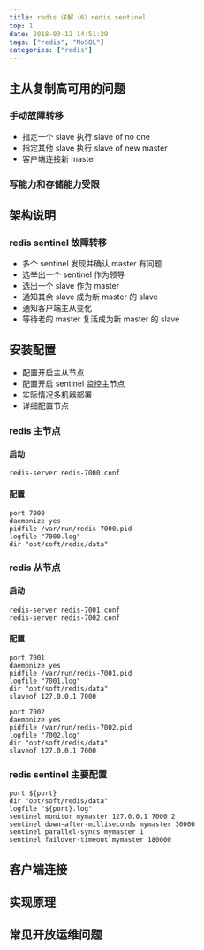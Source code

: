 ```yaml
---
title: redis 详解（6）redis sentinel
top: 1
date: 2018-03-12 14:51:29
tags: ["redis", "NoSQL"]
categories: ["redis"]
---
```


## 主从复制高可用的问题

### 手动故障转移

* 指定一个 slave 执行 slave of no one
* 指定其他 slave 执行 slave of new master
* 客户端连接新 master

### 写能力和存储能力受限

## 架构说明

### redis sentinel 故障转移

* 多个 sentinel 发现并确认 master 有问题
* 选举出一个 sentinel 作为领导
* 选出一个 slave 作为 master
* 通知其余 slave 成为新 master 的 slave
* 通知客户端主从变化
* 等待老的 master 复活成为新 master 的 slave

## 安装配置

* 配置开启主从节点
* 配置开启 sentinel 监控主节点
* 实际情况多机器部署
* 详细配置节点

### redis 主节点

#### 启动

```
redis-server redis-7000.conf
```

#### 配置

```
port 7000
daemonize yes
pidfile /var/run/redis-7000.pid
logfile "7000.log"
dir "opt/soft/redis/data"
```

### redis 从节点

#### 启动

```
redis-server redis-7001.conf
redis-server redis-7002.conf
```

#### 配置

```
port 7001
daemonize yes
pidfile /var/run/redis-7001.pid
logfile "7001.log"
dir "opt/soft/redis/data"
slaveof 127.0.0.1 7000

port 7002
daemonize yes
pidfile /var/run/redis-7002.pid
logfile "7002.log"
dir "opt/soft/redis/data"
slaveof 127.0.0.1 7000
```

### redis sentinel 主要配置

```
port ${port}
dir "opt/soft/redis/data"
logfile "${port}.log"
sentinel monitor mymaster 127.0.0.1 7000 2
sentinel down-after-milliseconds mymaster 30000
sentinel parallel-syncs mymaster 1
sentinel failover-timeout mymaster 180000
```

## 客户端连接

## 实现原理

## 常见开放运维问题
